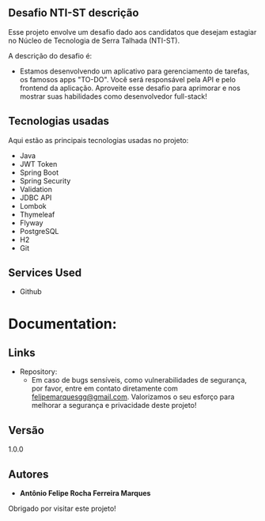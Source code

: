 ## Desafio NTI-ST descrição
Esse projeto envolve um desafio dado aos candidatos que desejam estagiar no Núcleo de Tecnologia de Serra Talhada (NTI-ST).

A descrição do desafio é:
* Estamos desenvolvendo um aplicativo para gerenciamento de tarefas, os famosos apps
"TO-DO". Você será responsável pela API e pelo frontend da aplicação. Aproveite esse
desafio para aprimorar e nos mostrar suas habilidades como desenvolvedor full-stack!

## Tecnologias usadas

Aqui estão as principais tecnologias usadas no projeto:

* Java
* JWT Token
* Spring Boot
* Spring Security
* Validation
* JDBC API
* Lombok
* Thymeleaf
* Flyway
* PostgreSQL
* H2
* Git

## Services Used

* Github


# Documentation:


## Links
- Repository: 
    - Em caso de bugs sensíveis, como vulnerabilidades de segurança, por favor, entre em contato diretamente com felipemarquesgg@gmail.com. Valorizamos o seu esforço para melhorar a segurança e privacidade deste projeto!

## Versão
1.0.0


## Autores

* **Antônio Felipe Rocha Ferreira Marques**

Obrigado por visitar este projeto!